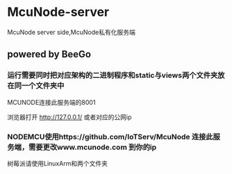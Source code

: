# McuNode-server
McuNode server side,McuNode私有化服务端

## powered by BeeGo

### 运行需要同时把对应架构的二进制程序和static与views两个文件夹放在同一个文件夹中

MCUNODE连接此服务端的8001

浏览器打开 http://127.0.0.1/ 或者对应的公网ip

### NODEMCU使用https://github.com/IoTServ/McuNode 连接此服务端，需要更改www.mcunode.com 到你的ip

树莓派请使用LinuxArm和两个文件夹
